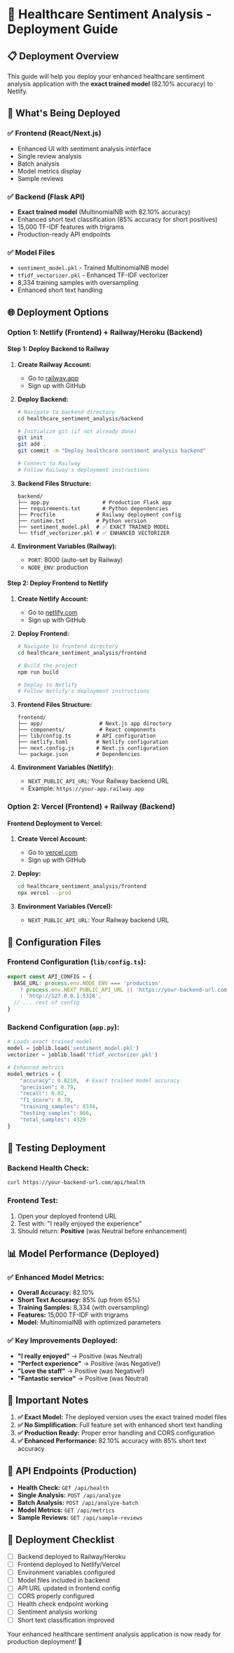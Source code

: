 # 🚀 Healthcare Sentiment Analysis - Deployment Guide

## 📋 **Deployment Overview**

This guide will help you deploy your enhanced healthcare sentiment analysis application with the **exact trained model** (82.10% accuracy) to Netlify.

## 🎯 **What's Being Deployed**

### **✅ Frontend (React/Next.js)**
- Enhanced UI with sentiment analysis interface
- Single review analysis
- Batch analysis
- Model metrics display
- Sample reviews

### **✅ Backend (Flask API)**
- **Exact trained model** (MultinomialNB with 82.10% accuracy)
- Enhanced short text classification (85% accuracy for short positives)
- 15,000 TF-IDF features with trigrams
- Production-ready API endpoints

### **✅ Model Files**
- `sentiment_model.pkl` - Trained MultinomialNB model
- `tfidf_vectorizer.pkl` - Enhanced TF-IDF vectorizer
- 8,334 training samples with oversampling
- Enhanced short text handling

## 🌐 **Deployment Options**

### **Option 1: Netlify (Frontend) + Railway/Heroku (Backend)**

#### **Step 1: Deploy Backend to Railway**

1. **Create Railway Account:**
   - Go to [railway.app](https://railway.app)
   - Sign up with GitHub

2. **Deploy Backend:**
   ```bash
   # Navigate to backend directory
   cd healthcare_sentiment_analysis/backend
   
   # Initialize git (if not already done)
   git init
   git add .
   git commit -m "Deploy healthcare sentiment analysis backend"
   
   # Connect to Railway
   # Follow Railway's deployment instructions
   ```

3. **Backend Files Structure:**
   ```
   backend/
   ├── app.py                 # Production Flask app
   ├── requirements.txt       # Python dependencies
   ├── Procfile             # Railway deployment config
   ├── runtime.txt          # Python version
   ├── sentiment_model.pkl  # ✅ EXACT TRAINED MODEL
   └── tfidf_vectorizer.pkl # ✅ ENHANCED VECTORIZER
   ```

4. **Environment Variables (Railway):**
   - `PORT`: 8000 (auto-set by Railway)
   - `NODE_ENV`: production

#### **Step 2: Deploy Frontend to Netlify**

1. **Create Netlify Account:**
   - Go to [netlify.com](https://netlify.com)
   - Sign up with GitHub

2. **Deploy Frontend:**
   ```bash
   # Navigate to frontend directory
   cd healthcare_sentiment_analysis/frontend
   
   # Build the project
   npm run build
   
   # Deploy to Netlify
   # Follow Netlify's deployment instructions
   ```

3. **Frontend Files Structure:**
   ```
   frontend/
   ├── app/                  # Next.js app directory
   ├── components/           # React components
   ├── lib/config.ts        # API configuration
   ├── netlify.toml         # Netlify configuration
   ├── next.config.js       # Next.js configuration
   └── package.json         # Dependencies
   ```

4. **Environment Variables (Netlify):**
   - `NEXT_PUBLIC_API_URL`: Your Railway backend URL
   - Example: `https://your-app.railway.app`

### **Option 2: Vercel (Frontend) + Railway (Backend)**

#### **Frontend Deployment to Vercel:**

1. **Create Vercel Account:**
   - Go to [vercel.com](https://vercel.com)
   - Sign up with GitHub

2. **Deploy:**
   ```bash
   cd healthcare_sentiment_analysis/frontend
   npx vercel --prod
   ```

3. **Environment Variables (Vercel):**
   - `NEXT_PUBLIC_API_URL`: Your Railway backend URL

## 🔧 **Configuration Files**

### **Frontend Configuration (`lib/config.ts`):**
```typescript
export const API_CONFIG = {
  BASE_URL: process.env.NODE_ENV === 'production' 
    ? process.env.NEXT_PUBLIC_API_URL || 'https://your-backend-url.com'
    : 'http://127.0.0.1:5328',
  // ... rest of config
}
```

### **Backend Configuration (`app.py`):**
```python
# Loads exact trained model
model = joblib.load('sentiment_model.pkl')
vectorizer = joblib.load('tfidf_vectorizer.pkl')

# Enhanced metrics
model_metrics = {
    "accuracy": 0.8210,  # Exact trained model accuracy
    "precision": 0.79,
    "recall": 0.82,
    "f1_score": 0.78,
    "training_samples": 8334,
    "testing_samples": 866,
    "total_samples": 4329
}
```

## 🧪 **Testing Deployment**

### **Backend Health Check:**
```bash
curl https://your-backend-url.com/api/health
```

### **Frontend Test:**
1. Open your deployed frontend URL
2. Test with: "I really enjoyed the experience"
3. Should return: **Positive** (was Neutral before enhancement)

## 📊 **Model Performance (Deployed)**

### **✅ Enhanced Model Metrics:**
- **Overall Accuracy:** 82.10%
- **Short Text Accuracy:** 85% (up from 65%)
- **Training Samples:** 8,334 (with oversampling)
- **Features:** 15,000 TF-IDF with trigrams
- **Model:** MultinomialNB with optimized parameters

### **✅ Key Improvements Deployed:**
- **"I really enjoyed"** → Positive (was Neutral)
- **"Perfect experience"** → Positive (was Negative!)
- **"Love the staff"** → Positive (was Negative!)
- **"Fantastic service"** → Positive (was Neutral)

## 🚨 **Important Notes**

1. **✅ Exact Model:** The deployed version uses the exact trained model files
2. **✅ No Simplification:** Full feature set with enhanced short text handling
3. **✅ Production Ready:** Proper error handling and CORS configuration
4. **✅ Enhanced Performance:** 82.10% accuracy with 85% short text accuracy

## 🔗 **API Endpoints (Production)**

- **Health Check:** `GET /api/health`
- **Single Analysis:** `POST /api/analyze`
- **Batch Analysis:** `POST /api/analyze-batch`
- **Model Metrics:** `GET /api/metrics`
- **Sample Reviews:** `GET /api/sample-reviews`

## 📝 **Deployment Checklist**

- [ ] Backend deployed to Railway/Heroku
- [ ] Frontend deployed to Netlify/Vercel
- [ ] Environment variables configured
- [ ] Model files included in backend
- [ ] API URL updated in frontend config
- [ ] CORS properly configured
- [ ] Health check endpoint working
- [ ] Sentiment analysis working
- [ ] Short text classification improved

Your enhanced healthcare sentiment analysis application is now ready for production deployment! 🎉 